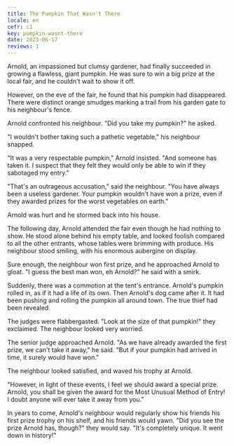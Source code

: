 ```yaml
---
title: The Pumpkin That Wasn't There
locale: en
cefr: c1
key: pumpkin-wasnt-there
date: 2023-06-17
reviews: 1
---
```


Arnold, an impassioned but clumsy gardener, had finally succeeded in growing a flawless, giant pumpkin. He was sure to win a big prize at the local fair, and he couldn't wait to show it off.

However, on the eve of the fair, he found that his pumpkin had disappeared. There were distinct orange smudges marking a trail from his garden gate to his neighbour's fence.

Arnold confronted his neighbour. "Did you take my pumpkin?" he asked.

"I wouldn't bother taking such a pathetic vegetable," his neighbour snapped.

"It was a very respectable pumpkin," Arnold insisted. "And someone has taken it. I suspect that they felt they would only be able to win if they sabotaged my entry."

"That's an outrageous accusation," said the neighbour. "You have always been a useless gardener. Your pumpkin wouldn't have won a prize, even if they awarded prizes for the worst vegetables on earth."

Arnold was hurt and he stormed back into his house.

The following day, Arnold attended the fair even though he had nothing to show. He stood alone behind his empty table, and looked foolish compared to all the other entrants, whose tables were brimming with produce. His neighbour stood smiling, with his enormous aubergine on display.

Sure enough, the neighbour won first prize, and he approached Arnold to gloat. "I guess the best man won, eh Arnold?" he said with a smirk.

Suddenly, there was a commotion at the tent's entrance. Arnold's pumpkin rolled in, as if it had a life of its own. Then Arnold's dog came after it. It had been pushing and rolling the pumpkin all around town. The true thief had been revealed.

The judges were flabbergasted. "Look at the size of that pumpkin!" they exclaimed. The neighbour looked very worried.

The senior judge approached Arnold. "As we have already awarded the first prize, we can't take it away," he said. "But if your pumpkin had arrived in time, it surely would have won."

The neighbour looked satisfied, and waved his trophy at Arnold.

"However, in light of these events, I feel we should award a special prize. Arnold, you shall be given the award for the Most Unusual Method of Entry! I doubt anyone will ever take it away from you."

In years to come, Arnold's neighbour would regularly show his friends his first prize trophy on his shelf, and his friends would yawn. "Did you see the prize Arnold has, though?" they would say. "It's completely unique. It went down in history!"